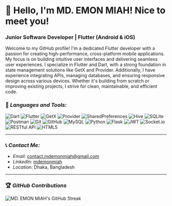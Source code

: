 # 👋 Hello, I'm MD. EMON MIAH! Nice to meet you!

### Junior Software Developer | Flutter (Android & iOS)

Welcome to my GitHub profile! I'm a dedicated Flutter developer with a passion for creating high-performance, cross-platform mobile applications. My focus is on building intuitive user interfaces and delivering seamless user experiences. I specialize in Flutter and Dart, with a strong foundation in state management solutions like GetX and Provider. Additionally, I have experience integrating APIs, managing databases, and ensuring responsive design across various devices. Whether it's building from scratch or improving existing projects, I strive for clean, maintainable, and efficient code.

### 🔧 *Languages and Tools:*
<p align="left">
    <img src="https://img.shields.io/badge/Dart-0175C2?style=for-the-badge&logo=dart&logoColor=white" alt="Dart" />
    <img src="https://img.shields.io/badge/Flutter-02569B?style=for-the-badge&logo=flutter&logoColor=white" alt="Flutter" />
    <img src="https://img.shields.io/badge/GetX-DC143C?style=for-the-badge&logo=getx&logoColor=white" alt="GetX" />
    <img src="https://img.shields.io/badge/Provider-0288D1?style=for-the-badge&logo=provider&logoColor=white" alt="Provider" />
    <img src="https://img.shields.io/badge/SharedPreferences-FFD700?style=for-the-badge&logo=shared-preferences&logoColor=white" alt="SharedPreferences" />
    <img src="https://img.shields.io/badge/Hive-FFDD00?style=for-the-badge&logo=hive&logoColor=black" alt="Hive" />
    <img src="https://img.shields.io/badge/SQLite-003B57?style=for-the-badge&logo=sqlite&logoColor=white" alt="SQLite" />
    <img src="https://img.shields.io/badge/Postman-FF6C37?style=for-the-badge&logo=postman&logoColor=white" alt="Postman" />
    <img src="https://img.shields.io/badge/Git-F05032?style=for-the-badge&logo=git&logoColor=white" alt="Git" />
    <img src="https://img.shields.io/badge/GitHub-181717?style=for-the-badge&logo=github&logoColor=white" alt="GitHub" />
    <img src="https://img.shields.io/badge/MySQL-4479A1?style=for-the-badge&logo=mysql&logoColor=white" alt="MySQL" />
    <img src="https://img.shields.io/badge/Python-3776AB?style=for-the-badge&logo=python&logoColor=white" alt="Python" />
    <img src="https://img.shields.io/badge/Flask-000000?style=for-the-badge&logo=flask&logoColor=white" alt="Flask" />
    <img src="https://img.shields.io/badge/JWT-000000?style=for-the-badge&logo=json-web-tokens&logoColor=white" alt="JWT" />
    <img src="https://img.shields.io/badge/Socket.io-010101?style=for-the-badge&logo=socket.io&logoColor=white" alt="Socket.io" />
    <img src="https://img.shields.io/badge/RESTful_API-00BFFF?style=for-the-badge&logo=api&logoColor=white" alt="RESTful API" />
    <img src="https://img.shields.io/badge/HTML5-E34F26?style=for-the-badge&logo=html5&logoColor=white" alt="HTML5" />
</p>

---

### 📞 *Contact Me:*
- *Email:* [contact.mdemonmiah@gmail.com](mailto:contact.mdemonmiah@gmail.com)
- *LinkedIn:* [mdemonmiah](https://www.linkedin.com/in/mdemonmiah)
- *Location:* Dhaka, Bangladesh

---

### 🏆 *GitHub Contributions*

![MD. EMON MIAH's GitHub Streak](https://github-readme-streak-stats.herokuapp.com/?user=programmermdemonmiah&theme=highcontrast)
